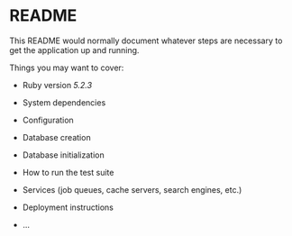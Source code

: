 # README

This README would normally document whatever steps are necessary to get the
application up and running.

Things you may want to cover:

* Ruby version
_5.2.3_
* System dependencies

* Configuration

* Database creation

* Database initialization

* How to run the test suite

* Services (job queues, cache servers, search engines, etc.)

* Deployment instructions

* ...
